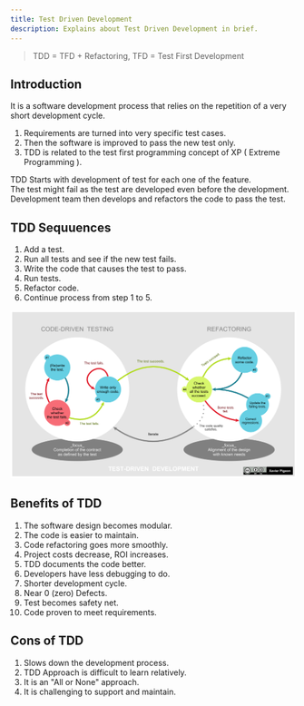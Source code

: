 ```yaml
---
title: Test Driven Development
description: Explains about Test Driven Development in brief.
---
```


> TDD = TFD + Refactoring, TFD = Test First Development 

## Introduction

It is a software development process that relies on the repetition of a very short development cycle. 

1. Requirements are turned into very specific test cases.
2. Then the software is improved to pass the new test only.
3. TDD is related to the test first programming concept of XP ( Extreme Programming ).

TDD Starts with development of test for each one of the feature.   
The test might fail as the test are developed even before the development.  
Development team then develops and refactors the code to pass the test.

## TDD Sequuences

1. Add a test.
2. Run all tests and see if the new test fails.
3. Write the code that causes the test to pass.
4. Run tests.
5. Refactor code.
6. Continue process from step 1 to 5.

![TDD Diagram](../assets/images/tdd.png)

## Benefits of TDD
1. The software design becomes modular.
2. The code is easier to maintain.
3. Code refactoring goes more smoothly.
4. Project costs decrease, ROI increases.
5. TDD documents the code better.
6. Developers have less debugging to do.
7. Shorter development cycle.
8. Near 0 (zero) Defects.
9. Test becomes safety net.
10. Code proven to meet requirements.

## Cons of TDD
1. Slows down the development process.
2. TDD Approach is difficult to learn relatively.
3. It is an "All or None" approach.
4. It is challenging to support and maintain.
